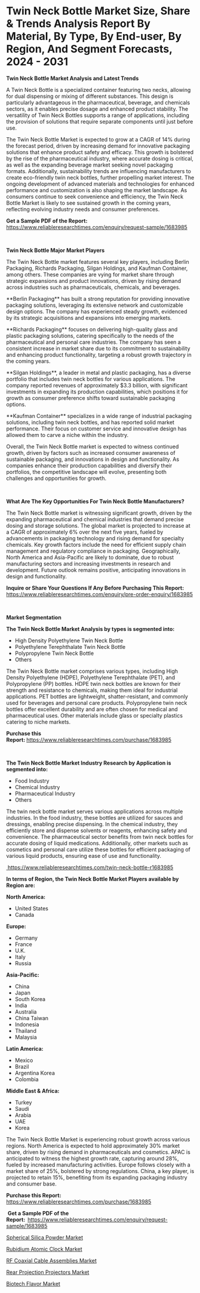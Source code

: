 <p><h1>Twin Neck Bottle Market Size, Share & Trends Analysis Report By Material, By Type, By End-user, By Region, And Segment Forecasts, 2024 - 2031</h1></p><p><strong>Twin Neck Bottle Market Analysis and Latest Trends</strong></p>
<p><p>A Twin Neck Bottle is a specialized container featuring two necks, allowing for dual dispensing or mixing of different substances. This design is particularly advantageous in the pharmaceutical, beverage, and chemicals sectors, as it enables precise dosage and enhanced product stability. The versatility of Twin Neck Bottles supports a range of applications, including the provision of solutions that require separate components until just before use.</p><p>The Twin Neck Bottle Market is expected to grow at a CAGR of 14% during the forecast period, driven by increasing demand for innovative packaging solutions that enhance product safety and efficacy. This growth is bolstered by the rise of the pharmaceutical industry, where accurate dosing is critical, as well as the expanding beverage market seeking novel packaging formats. Additionally, sustainability trends are influencing manufacturers to create eco-friendly twin neck bottles, further propelling market interest. The ongoing development of advanced materials and technologies for enhanced performance and customization is also shaping the market landscape. As consumers continue to seek convenience and efficiency, the Twin Neck Bottle Market is likely to see sustained growth in the coming years, reflecting evolving industry needs and consumer preferences.</p></p>
<p><strong>Get a Sample PDF of the Report:&nbsp;</strong> <a href="https://www.reliableresearchtimes.com/enquiry/request-sample/1683985?utm_campaign=1775&utm_medium=2&utm_source=Github&utm_content=ia&utm_term=19102024&utm_id=twin-neck-bottle">https://www.reliableresearchtimes.com/enquiry/request-sample/1683985</a></p>
<p>&nbsp;</p>
<p><strong>Twin Neck Bottle Major Market Players</strong></p>
<p><p>The Twin Neck Bottle market features several key players, including Berlin Packaging, Richards Packaging, Silgan Holdings, and Kaufman Container, among others. These companies are vying for market share through strategic expansions and product innovations, driven by rising demand across industries such as pharmaceuticals, chemicals, and beverages.</p><p>**Berlin Packaging** has built a strong reputation for providing innovative packaging solutions, leveraging its extensive network and customizable design options. The company has experienced steady growth, evidenced by its strategic acquisitions and expansions into emerging markets.</p><p>**Richards Packaging** focuses on delivering high-quality glass and plastic packaging solutions, catering specifically to the needs of the pharmaceutical and personal care industries. The company has seen a consistent increase in market share due to its commitment to sustainability and enhancing product functionality, targeting a robust growth trajectory in the coming years.</p><p>**Silgan Holdings**, a leader in metal and plastic packaging, has a diverse portfolio that includes twin neck bottles for various applications. The company reported revenues of approximately $3.3 billion, with significant investments in expanding its production capabilities, which positions it for growth as consumer preference shifts toward sustainable packaging options.</p><p>**Kaufman Container** specializes in a wide range of industrial packaging solutions, including twin neck bottles, and has reported solid market performance. Their focus on customer service and innovative design has allowed them to carve a niche within the industry.</p><p>Overall, the Twin Neck Bottle market is expected to witness continued growth, driven by factors such as increased consumer awareness of sustainable packaging, and innovations in design and functionality. As companies enhance their production capabilities and diversify their portfolios, the competitive landscape will evolve, presenting both challenges and opportunities for growth.</p></p>
<p>&nbsp;</p>
<p><strong>What Are The Key Opportunities For Twin Neck Bottle Manufacturers?</strong></p>
<p><p>The Twin Neck Bottle market is witnessing significant growth, driven by the expanding pharmaceutical and chemical industries that demand precise dosing and storage solutions. The global market is projected to increase at a CAGR of approximately 6% over the next five years, fueled by advancements in packaging technology and rising demand for specialty chemicals. Key growth factors include the need for efficient supply chain management and regulatory compliance in packaging. Geographically, North America and Asia-Pacific are likely to dominate, due to robust manufacturing sectors and increasing investments in research and development. Future outlook remains positive, anticipating innovations in design and functionality.</p></p>
<p><strong>Inquire or Share Your Questions If Any Before Purchasing This Report:</strong> <a href="https://www.reliableresearchtimes.com/enquiry/pre-order-enquiry/1683985?utm_campaign=1775&utm_medium=2&utm_source=Github&utm_content=ia&utm_term=19102024&utm_id=twin-neck-bottle">https://www.reliableresearchtimes.com/enquiry/pre-order-enquiry/1683985</a></p>
<p>&nbsp;</p>
<p><strong>Market Segmentation</strong></p>
<p><strong>The Twin Neck Bottle Market Analysis by types is segmented into:</strong></p>
<p><ul><li>High Density Polyethylene Twin Neck Bottle</li><li>Polyethylene Terephthalate Twin Neck Bottle</li><li>Polypropylene Twin Neck Bottle</li><li>Others</li></ul></p>
<p><p>The Twin Neck Bottle market comprises various types, including High Density Polyethylene (HDPE), Polyethylene Terephthalate (PET), and Polypropylene (PP) bottles. HDPE twin neck bottles are known for their strength and resistance to chemicals, making them ideal for industrial applications. PET bottles are lightweight, shatter-resistant, and commonly used for beverages and personal care products. Polypropylene twin neck bottles offer excellent durability and are often chosen for medical and pharmaceutical uses. Other materials include glass or specialty plastics catering to niche markets.</p></p>
<p><strong>Purchase this Report:&nbsp;</strong><a href="https://www.reliableresearchtimes.com/purchase/1683985?utm_campaign=1775&utm_medium=2&utm_source=Github&utm_content=ia&utm_term=19102024&utm_id=twin-neck-bottle">https://www.reliableresearchtimes.com/purchase/1683985</a></p>
<p>&nbsp;</p>
<p><strong>The Twin Neck Bottle Market Industry Research by Application is segmented into:</strong></p>
<p><ul><li>Food Industry</li><li>Chemical Industry</li><li>Pharmaceutical Industry</li><li>Others</li></ul></p>
<p><p>The twin neck bottle market serves various applications across multiple industries. In the food industry, these bottles are utilized for sauces and dressings, enabling precise dispensing. In the chemical industry, they efficiently store and dispense solvents or reagents, enhancing safety and convenience. The pharmaceutical sector benefits from twin neck bottles for accurate dosing of liquid medications. Additionally, other markets such as cosmetics and personal care utilize these bottles for efficient packaging of various liquid products, ensuring ease of use and functionality.</p></p>
<p><a href="https://www.reliableresearchtimes.com/twin-neck-bottle-r1683985?utm_campaign=1775&utm_medium=2&utm_source=Github&utm_content=ia&utm_term=19102024&utm_id=twin-neck-bottle">&nbsp;https://www.reliableresearchtimes.com/twin-neck-bottle-r1683985</a></p>
<p><strong>In terms of Region, the Twin Neck Bottle Market Players available by Region are:</strong></p>
<p>
    <p> <strong> North America: </strong>
        <ul>
            <li>United States</li>
            <li>Canada</li>
        </ul>
        </p> 
    <p> <strong> Europe: </strong>
        <ul>
            <li>Germany</li>
            <li>France</li>
            <li>U.K.</li>
            <li>Italy</li>
            <li>Russia</li>
        </ul>
        </p> 
    <p> <strong> Asia-Pacific: </strong>
        <ul>
            <li>China</li>
            <li>Japan</li>
            <li>South Korea</li>
            <li>India</li>
            <li>Australia</li>
            <li>China Taiwan</li>
            <li>Indonesia</li>
            <li>Thailand</li>
            <li>Malaysia</li>
        </ul>
        </p> 
    <p> <strong> Latin America: </strong>
        <ul>
            <li>Mexico</li>
            <li>Brazil</li>
            <li>Argentina Korea</li>
            <li>Colombia</li>
        </ul>
        </p> 
    <p> <strong> Middle East & Africa: </strong>
        <ul>
            <li>Turkey</li>
            <li>Saudi</li>
            <li>Arabia</li>
            <li>UAE</li>
            <li>Korea</li>
        </ul>
    </p>
    </p>
<p><p>The Twin Neck Bottle Market is experiencing robust growth across various regions. North America is expected to hold approximately 30% market share, driven by rising demand in pharmaceuticals and cosmetics. APAC is anticipated to witness the highest growth rate, capturing around 28%, fueled by increased manufacturing activities. Europe follows closely with a market share of 25%, bolstered by strong regulations. China, a key player, is projected to retain 15%, benefiting from its expanding packaging industry and consumer base.</p></p>
<p><strong>Purchase this Report: </strong><a href="https://www.reliableresearchtimes.com/purchase/1683985?utm_campaign=1775&utm_medium=2&utm_source=Github&utm_content=ia&utm_term=19102024&utm_id=twin-neck-bottle">https://www.reliableresearchtimes.com/purchase/1683985</a></p>
<p>&nbsp;<strong>Get a Sample PDF of the Report:&nbsp;&nbsp;</strong><a href="https://www.reliableresearchtimes.com/enquiry/request-sample/1683985?utm_campaign=1775&utm_medium=2&utm_source=Github&utm_content=ia&utm_term=19102024&utm_id=twin-neck-bottle">https://www.reliableresearchtimes.com/enquiry/request-sample/1683985</a></p>
<p><strong></strong></p>
<p><p><a href="https://www.linkedin.com/pulse/global-spherical-silica-powder-industry-analysis-report-market-0zidc?utm_campaign=1775&utm_medium=2&utm_source=Github&utm_content=ia&utm_term=19102024&utm_id=twin-neck-bottle">Spherical Silica Powder Market</a></p><p><a href="https://www.linkedin.com/pulse/rubidium-atomic-clock-market-outlook-complete-industry-fffre?utm_campaign=1775&utm_medium=2&utm_source=Github&utm_content=ia&utm_term=19102024&utm_id=twin-neck-bottle">Rubidium Atomic Clock Market</a></p><p><a href="https://www.linkedin.com/pulse/rf-coaxial-cable-assemblies-market-evolution-global-heeae?utm_campaign=1775&utm_medium=2&utm_source=Github&utm_content=ia&utm_term=19102024&utm_id=twin-neck-bottle">RF Coaxial Cable Assemblies Market</a></p><p><a href="https://github.com/sumonsky0m/Market-Research-Report-List-1/blob/main/rear-projection-projectors-market.md?utm_campaign=1775&utm_medium=2&utm_source=Github&utm_content=ia&utm_term=19102024&utm_id=twin-neck-bottle">Rear Projection Projectors Market</a></p><p><a href="https://www.linkedin.com/pulse/biotech-flavor-value-chain-analysis-from-raw-materials-mpoze?utm_campaign=1775&utm_medium=2&utm_source=Github&utm_content=ia&utm_term=19102024&utm_id=twin-neck-bottle">Biotech Flavor Market</a></p></p>